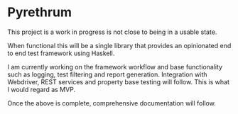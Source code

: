 # Pyrethrum

This project is a work in progress is not close to being in a usable state.

When functional this will be a single library that provides an opinionated end
to end test framework using Haskell.

I am currently working on the framework workflow and base functionality such as
logging, test filtering and report generation. Integration with Webdriver, REST
services and property base testing will follow. This is what I would regard as
MVP.

Once the above is complete, comprehensive documentation will follow.
